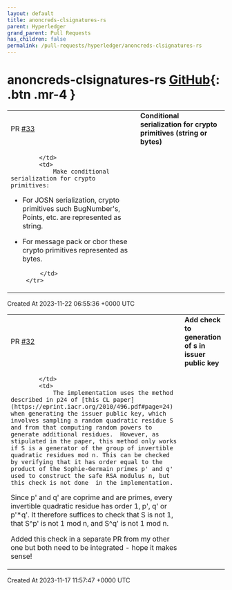 ```yaml
---
layout: default
title: anoncreds-clsignatures-rs
parent: Hyperledger
grand_parent: Pull Requests
has_children: false
permalink: /pull-requests/hyperledger/anoncreds-clsignatures-rs
---
```


# anoncreds-clsignatures-rs <span class="fs-3 right-align">[GitHub](https://github.com/hyperledger/anoncreds-clsignatures-rs){: .btn .mr-4 }</span>


<div>
    <table>
        <tr>
            <td>
                PR <a href="https://github.com/hyperledger/anoncreds-clsignatures-rs/pull/33" class=".btn">#33</a>
            </td>
            <td>
                <b>
                    Conditional serialization for crypto primitives (string or bytes)
                </b>
            </td>
        </tr>
        <tr>
            <td>
                
            </td>
            <td>
                Make conditional serialization for crypto primitives:
*  For JOSN serialization, crypto primitives such BugNumber's, Points, etc. are represented as string.
*  For message pack or cbor these crypto primitives represented as bytes.

            </td>
        </tr>
    </table>
    <div class="right-align">
        Created At 2023-11-22 06:55:36 +0000 UTC
    </div>
</div>

<div>
    <table>
        <tr>
            <td>
                PR <a href="https://github.com/hyperledger/anoncreds-clsignatures-rs/pull/32" class=".btn">#32</a>
            </td>
            <td>
                <b>
                    Add check to generation of s in issuer public key
                </b>
            </td>
        </tr>
        <tr>
            <td>
                
            </td>
            <td>
                The implementation uses the method described in p24 of [this CL paper](https://eprint.iacr.org/2010/496.pdf#page=24) when generating the issuer public key, which involves sampling a random quadratic residue S and from that computing random powers to generate additional residues.  However, as stipulated in the paper, this method only works if S is a generator of the group of invertible quadratic residues mod n. This can be checked by verifying that it has order equal to the product of the Sophie-Germain primes p' and q' used to construct the safe RSA modulus n, but this check is not done  in the implementation.

Since p' and q' are coprime and are primes, every invertible quadratic residue has order 1, p', q' or p'\*q'.  It therefore suffices to check that S is not 1, that S^p' is not 1 mod n, and S^q' is not 1 mod n.

Added this check in a separate PR from my other one but both need to be integrated - hope it makes sense!
            </td>
        </tr>
    </table>
    <div class="right-align">
        Created At 2023-11-17 11:57:47 +0000 UTC
    </div>
</div>


